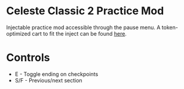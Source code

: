 # Celeste Classic 2 Practice Mod

Injectable practice mod accessible through the pause menu. A token-optimized cart to fit the inject can be found [here](https://github.com/CelesteClassic/smalleste).

# Controls

* E - Toggle ending on checkpoints
* S/F - Previous/next section
